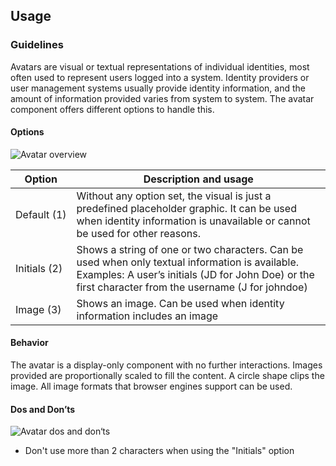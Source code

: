 ## Usage
### Guidelines

Avatars are visual or textual representations of individual identities, most often used to represent users logged into a system. Identity providers or user management systems usually provide identity information, and the amount of information provided varies from system to system. The avatar component offers different options to handle this.

#### Options

![Avatar overview](https://www.figma.com/design/wEptRgAezDU1z80Cn3eZ0o/iX-Pattern-Illustrations?type=design&node-id=963-565&mode=design&t=M9CowfOcGyqnSycV-4)

| Option       | Description and usage |
| ------------ | ----------------------------------------------------------------------------------------------------------------------------------------------------------------------------------------------------- |
| Default (1)  | Without any option set, the visual is just a predefined placeholder graphic. It can be used when identity information is unavailable or cannot be used for other reasons. |
| Initials (2) | Shows a string of one or two characters. Can be used when only textual information is available. Examples: A user’s initials (JD for John Doe) or the first character from the username (J for johndoe) |
| Image (3)    | Shows an image. Can be used when identity information includes an image |

#### Behavior

The avatar is a display-only component with no further interactions. Images provided are proportionally scaled to fill the content. A circle shape clips the image. All image formats that browser engines support can be used.

#### Dos and Don’ts

![Avatar dos and don‘ts](https://www.figma.com/design/wEptRgAezDU1z80Cn3eZ0o/iX-Pattern-Illustrations?type=design&node-id=975-13&mode=design&t=SxUA6AcHswBAiIzi-4)

- Don't use more than 2 characters when using the "Initials" option

